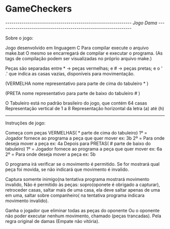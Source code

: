 # GameCheckers

-------------------------------------------------------------*- Jogo Dama -*----------------------------------------------------------------

Sobre o jogo:

Jogo desenvolvido em linguagem C
Para compilar execute o arquivo make.bat
O mesmo se encarregará de compilar e executar o programa. (As tags de compilação podem ser visualizadas no próprio arquivo make.)

Peças são separadas entre * -> peças vermelhas; e # -> peças pretas; e o ' .' que indica as casas vazias, disponíveis para movimentação.

(VERMELHA nome representativo para parte de cima do tabuleiro * )

(PRETA nome representativo para parte de baixo do tabuleiro # )

O Tabuleiro está no padrão brasileiro do jogo, que contém 64 casas 
Representação vertical de 1 a 8
Representação horizontal da letra (a) até (h)

------------------------------------------------------------------------------------------------------------------------------------------

Instruções de jogo:

Começa com peças VERMELHAS( * parte de cima do tabuleiro)
1º = Jogador fornece ao programa a peça que quer mover 
ex: 3b
2º = Para onde deseja mover a peça
ex: 4a
Depois para PRETAS( # parte de baixo do tabuleiro)
1º = Jogador fornece ao programa a peça que quer mover 
ex: 6a
2º = Para onde deseja mover a peça
ex: 5b


O programa irá verificar se o movimento é permitido.
Se for mostrará qual peça foi movida, se não indicará que movimento é invalido.

Captura somente inimigo(na tentativa programa mostrará movimento invalido, 
Não é permitido às peças:
sopro(oponete é obrigado a capturar), 
retroceder casas,
saltar mais de uma casa, ela deve saltar apenas de uma em uma,
saltar sobre companheiro( na tentativa programa indicara movimento invalido).

Ganha o jogador que eliminar todas as peças do oponente
Ou o oponente não poder executar nenhum movimento, chamado (peças trancadas).
Pela regra original de damas (Empate não vitória).
